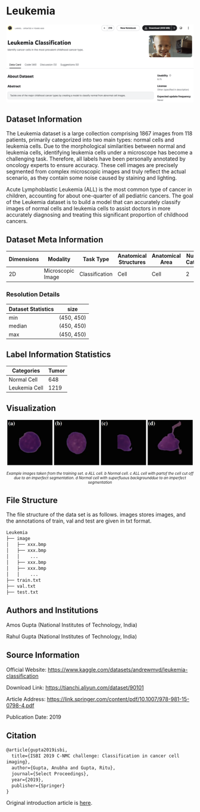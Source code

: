 # Leukemia

<div align="center">
    <a href="https://github.com/openmedlab/"><img width="700px" height="auto" src="appendix/Leukemia_0.png"></a>
</div>
<p style="text-align:center;font-size:10px;"><em></em></p>

## Dataset Information

The Leukemia dataset is a large collection comprising 1867 images from 118 patients, primarily categorized into two main types: normal cells and leukemia cells. Due to the morphological similarities between normal and leukemia cells, identifying leukemia cells under a microscope has become a challenging task. Therefore, all labels have been personally annotated by oncology experts to ensure accuracy. These cell images are precisely segmented from complex microscopic images and truly reflect the actual scenario, as they contain some noise caused by staining and lighting.

Acute Lymphoblastic Leukemia (ALL) is the most common type of cancer in children, accounting for about one-quarter of all pediatric cancers. The goal of the Leukemia dataset is to build a model that can accurately classify images of normal cells and leukemia cells to assist doctors in more accurately diagnosing and treating this significant proportion of childhood cancers.

## Dataset Meta Information

| Dimensions | Modality          | Task Type                    | Anatomical Structures | Anatomical Area | Number of Categories | Data Volume | File Format |
|------------|-------------------|------------------------------|---------------------|----------------|----------------------|-------------|-------------|
| 2D         | Microscopic Image | Classification               | Cell           | Cell          | 2                    | 1867	       | BMP         |


### Resolution Details

| Dataset Statistics | size        |
|--------------------|-------------|
| min                | (450, 450)  |
| median             | (450, 450)  |
| max                | (450, 450)  |

## Label Information Statistics

| Categories    | Tumor | 
|---------------|-------|
| Normal Cell   | 648   | 
| Leukemia Cell | 1219  |

## Visualization

<div align="center">
    <a href="https://github.com/openmedlab/"><img width="700px" height="auto" src="appendix/Leukemia_1.webp"></a>
</div>
<p style="text-align:center;font-size:10px;"><em>Example images taken from the training set. a ALL cell. b Normal cell. c ALL cell with partof the cell cut off due to an imperfect segmentation. d Normal cell with superfluous backgrounddue to an imperfect segmentation</em></p>

## File Structure

The file structure of the data set is as follows. images stores images, and the annotations of train, val and test are given in txt format.

``` 
Leukemia
├── image
│   ├── xxx.bmp
│   ├── xxx.bmp
│   │    ...
│   ├── xxx.bmp
│   ├── xxx.bmp
│   │    ...
├── train.txt
├── val.txt
├── test.txt
```

## Authors and Institutions

Amos Gupta (National Institutes of Technology, India)

Rahul Gupta (National Institutes of Technology, India)




## Source Information

Official Website: https://www.kaggle.com/datasets/andrewmvd/leukemia-classification

Download Link: https://tianchi.aliyun.com/dataset/90101

Article Address: https://link.springer.com/content/pdf/10.1007/978-981-15-0798-4.pdf

Publication Date: 2019

## Citation

``` 
@article{gupta2019isbi,
  title={ISBI 2019 C-NMC challenge: Classification in cancer cell imaging},
  author={Gupta, Anubha and Gupta, Ritu},
  journal={Select Proceedings},
  year={2019},
  publisher={Springer}
}
```

Original introduction article is [here](https://zhuanlan.zhihu.com/p/689812582).